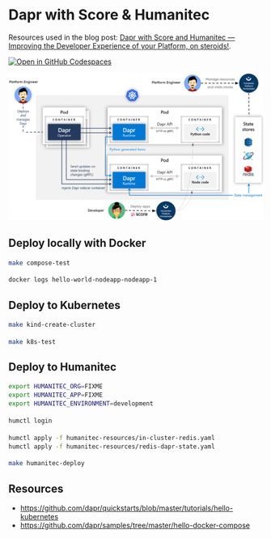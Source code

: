 # Dapr with Score & Humanitec

Resources used in the blog post: [Dapr with Score and Humanitec — Improving the Developer Experience of your Platform, on steroids!](https://medium.com/@mabenoit/dapr-with-score-and-humanitec-developer-experience-with-your-platform-on-steroids-a848f2de0a5a).

[![Open in GitHub Codespaces](https://github.com/codespaces/badge.svg)](https://codespaces.new/mathieu-benoit/dapr-score-humanitec)

![](hello-world-k8s.png)

## Deploy locally with Docker

```bash
make compose-test

docker logs hello-world-nodeapp-nodeapp-1
```

## Deploy to Kubernetes

```bash
make kind-create-cluster

make k8s-test
```

## Deploy to Humanitec

```bash
export HUMANITEC_ORG=FIXME
export HUMANITEC_APP=FIXME
export HUMANITEC_ENVIRONMENT=development

humctl login

humctl apply -f humanitec-resources/in-cluster-redis.yaml
humctl apply -f humanitec-resources/redis-dapr-state.yaml

make humanitec-deploy
```

## Resources

- https://github.com/dapr/quickstarts/blob/master/tutorials/hello-kubernetes
- https://github.com/dapr/samples/tree/master/hello-docker-compose
